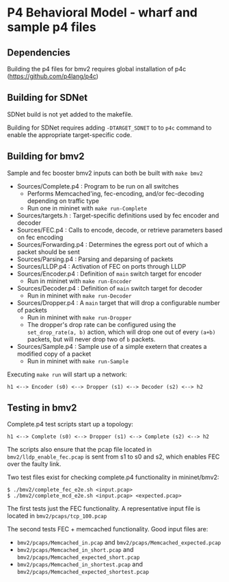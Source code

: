 # P4 Behavioral Model - wharf and sample p4 files

## Dependencies

Building the p4 files for bmv2 requires global installation of p4c (https://github.com/p4lang/p4c)

## Building for SDNet

SDNet build is not yet added to the makefile.

Building for SDNet requires adding `-DTARGET_SDNET` to to `p4c` command to enable the
appropriate target-specific code.

## Building for bmv2

Sample and fec booster bmv2 inputs can both be built with `make bmv2`

- Sources/Complete.p4 : Program to be run on all switches
  - Performs Memcached'ing, fec-encoding, and/or fec-decoding depending on traffic type
  - Run one in mininet with `make run-Complete`
- Sources/targets.h : Target-specific definitions used by fec encoder and decoder
- Sources/FEC.p4 : Calls to encode, decode, or retrieve parameters based on fec encoding
- Sources/Forwarding.p4 : Determines the egress port out of which a packet should be sent
- Sources/Parsing.p4 : Parsing and deparsing of packets
- Sources/LLDP.p4 : Activation of FEC on ports through LLDP
- Sources/Encoder.p4 : Definition of `main` switch target for encoder
  - Run in mininet with `make run-Encoder`
- Sources/Decoder.p4 : Definition of `main` switch target for decoder
  - Run in mininet with `make run-Decoder`
- Sources/Dropper.p4 : A `main` target that will drop a configurable number of packets
  - Run in mininet with `make run-Dropper`
  - The dropper's drop rate can be configured using the `set_drop_rate(a, b)` action, which will drop one out of every `(a+b)` packets, but will never drop two of `b` packets.
- Sources/Sample.p4 : Sample use of a simple exetern that creates a modified copy of a packet
  - Run in mininet with `make run-Sample`

Executing `make run` will start up a network:
```
h1 <--> Encoder (s0) <--> Dropper (s1) <--> Decoder (s2) <--> h2
```

## Testing in bmv2

Complete.p4 test scripts start up a topology:
```
h1 <--> Complete (s0) <--> Dropper (s1) <--> Complete (s2) <--> h2
```

The scripts also ensure that the pcap file located in `bmv2/lldp_enable_fec.pcap` is sent from s1 to s0 and s2, which enables FEC over the faulty link.


Two test files exist for checking complete.p4 functionality in mininet/bmv2:

```shell
$ ./bmv2/complete_fec_e2e.sh <input.pcap>
$ ./bmv2/complete_mcd_e2e.sh <input.pcap> <expected.pcap>
```

The first tests just the FEC functionality. A representative input file is
located in `bmv2/pcaps/tcp_100.pcap`

The second tests FEC + memcached functionality. Good input files are:
- `bmv2/pcaps/Memcached_in.pcap` and `bmv2/pcaps/Memcached_expected.pcap`
- `bmv2/pcaps/Memcached_in_short.pcap` and `bmv2/pcaps/Memcached_expected_short.pcap`
- `bmv2/pcaps/Memcached_in_shortest.pcap` and `bmv2/pcaps/Memcached_expected_shortest.pcap`
